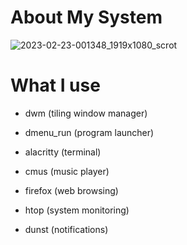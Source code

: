 
# About My System <a name="About"></a>

![2023-02-23-001348_1919x1080_scrot](https://user-images.githubusercontent.com/95656575/220785173-1c1ac16b-4d93-42d6-9aef-98bd74007c55.png)

# What I use

- dwm (tiling window manager)
  
- dmenu_run (program launcher)
  
- alacritty (terminal)

- cmus (music player)
  
- firefox (web browsing)
  
- htop (system monitoring)
  
- dunst (notifications)

